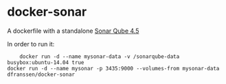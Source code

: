 docker-sonar
============

A dockerfile with a standalone [Sonar Qube 4.5](http://www.sonarqube.org/)

In order to run it:

		docker run -d --name mysonar-data -v /sonarqube-data busybox:ubuntu-14.04 true
    docker run -d --name mysonar -p 3435:9000 --volumes-from mysonar-data dfranssen/docker-sonar
